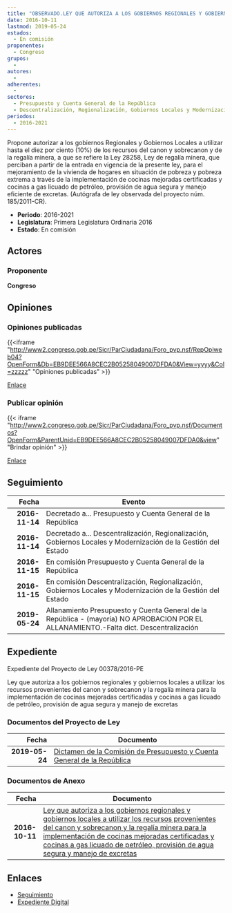 ```yaml
---
title: "OBSERVADO.LEY QUE AUTORIZA A LOS GOBIERNOS REGIONALES Y GOBIERNOS LOCALES E UTLIZAR LOS RECURSOS PROVENIENTES DEL CANON Y SOBRECANON Y LA REGALÍA MINERA PARA LA IMPLEMENTACIÓN DE COCINAS MEJORADAS CERTIFICADAS Y COCINAS A GAS LICUADO DE PETRÓLEO, PROVISIÓN DE AGUA SEGURA Y MANEJO DE EXCRETAS."
date: 2016-10-11
lastmod: 2019-05-24
estados: 
  - En comisión
proponentes: 
  - Congreso
grupos: 
  - 
autores: 
  - 
adherentes: 
  - 
sectores: 
  - Presupuesto y Cuenta General de la República
  - Descentralización, Regionalización, Gobiernos Locales y Modernización de la Gestión del Estado
periodos: 
  - 2016-2021
---
```


Propone autorizar a los gobiernos Regionales y Gobiernos Locales a utilizar hasta el diez por ciento (10%) de los recursos del canon y sobrecanon y de la regalía minera, a que se refiere la Ley 28258, Ley de regalía minera, que perciban a partir de la entrada en vigencia de la presente ley, para el mejoramiento de la vivienda de hogares en situación de pobreza y pobreza extrema a través de la implementación de cocinas mejoradas certificadas y cocinas a gas licuado de petróleo, provisión de agua segura y manejo eficiente de excretas. (Autógrafa de ley observada del proyecto núm. 185/2011-CR).

- **Periodo**: 2016-2021
- **Legislatura**: Primera Legislatura Ordinaria 2016
- **Estado**: En comisión

## Actores

### Proponente

**Congreso**


## Opiniones

### Opiniones publicadas

{{<iframe "http://www2.congreso.gob.pe/Sicr/ParCiudadana/Foro_pvp.nsf/RepOpiweb04?OpenForm&Db=EB9DEE566A8CEC2B05258049007DFDA0&View=yyyy&Col=zzzzz" "Opiniones publicadas" >}}

[Enlace](http://www2.congreso.gob.pe/Sicr/ParCiudadana/Foro_pvp.nsf/RepOpiweb04?OpenForm&Db=EB9DEE566A8CEC2B05258049007DFDA0&View=yyyy&Col=zzzzz)
### Publicar opinión

{{< iframe "http://www2.congreso.gob.pe/Sicr/ParCiudadana/Foro_pvp.nsf/Documentos?OpenForm&ParentUnid=EB9DEE566A8CEC2B05258049007DFDA0&view" "Brindar opinión" >}}

[Enlace](http://www2.congreso.gob.pe/Sicr/ParCiudadana/Foro_pvp.nsf/Documentos?OpenForm&ParentUnid=EB9DEE566A8CEC2B05258049007DFDA0&view)

## Seguimiento

| Fecha | Evento |
|------:|--------|
| **2016-11-14** | Decretado a... Presupuesto y Cuenta General de la República|
| **2016-11-14** | Decretado a... Descentralización, Regionalización, Gobiernos Locales y Modernización de la Gestión del Estado|
| **2016-11-15** | En comisión Presupuesto y Cuenta General de la República|
| **2016-11-15** | En comisión Descentralización, Regionalización, Gobiernos Locales y Modernización de la Gestión del Estado|
| **2019-05-24** | Allanamiento Presupuesto y Cuenta General de la República - (mayoría) NO APROBACION POR EL ALLANAMIENTO.-Falta dict. Descentralización|


## Expediente

Expediente del Proyecto de Ley 00378/2016-PE

Ley que autoriza a los gobiernos regionales y gobiernos locales a utilizar los recursos provenientes del canon y sobrecanon y la regalía minera para la implementación de cocinas mejoradas certificadas y cocinas a gas licuado de petróleo, provisión de agua segura y manejo de excretas


### Documentos del Proyecto de Ley

| Fecha | Documento |
|------:|--------|
| **2019-05-24** | [Dictamen de la Comisión de Presupuesto y Cuenta General de la República](http://www.leyes.congreso.gob.pe/Documentos/2016_2021/Dictamenes/Proyectos_de_Ley/00378DC17MAY20190524.pdf) |

### Documentos de Anexo

| Fecha | Documento |
|------:|--------|
| **2016-10-11** | [Ley que autoriza a los gobiernos regionales y gobiernos locales a utilizar los recursos provenientes del canon y sobrecanon y la regalía minera para la implementación de cocinas mejoradas certificadas y cocinas a gas licuado de petróleo, provisión de agua segura y manejo de excretas](http://www.leyes.congreso.gob.pe/Documentos/2016_2021/Proyectos_de_Ley_y_de_Resoluciones_Legislativas/PL0037820161011.pdf) |

## Enlaces 

- [Seguimiento](http://www2.congreso.gob.pehttp://www2.congreso.gob.pe/Sicr/TraDocEstProc/CLProLey2016.nsf/f7fff46988ca05b1052578e100829cc7/f9e30410edab3cb50525804a006032f8?OpenDocument)
- [Expediente Digital](http://www2.congreso.gob.pehttp://www2.congreso.gob.pe/Sicr/TraDocEstProc/CLProLey2016.nsf/f7fff46988ca05b1052578e100829cc7/f9e30410edab3cb50525804a006032f8?OpenDocument&Click=05257FB7005EB655.eb71d0cf91d8294e05256cdf006b5706/$Body/0.1C6C)
